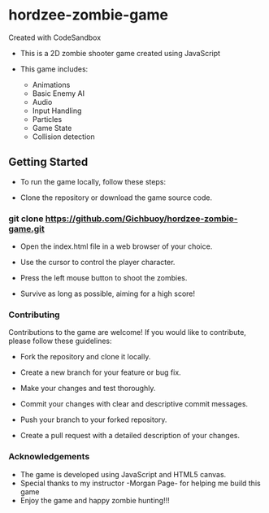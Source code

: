 # hordzee-zombie-game
Created with CodeSandbox
- This is a 2D zombie shooter game created using JavaScript

- This game includes:
  * Animations
  * Basic Enemy AI
  * Audio
  * Input Handling
  * Particles
  * Game State
  * Collision detection

 ## Getting Started
- To run the game locally, follow these steps:

- Clone the repository or download the game source code.
 
 ### git clone https://github.com/Gichbuoy/hordzee-zombie-game.git

- Open the index.html file in a web browser of your choice.

- Use the cursor to control the player character.

- Press the left mouse button to shoot the zombies.

- Survive as long as possible, aiming for a high score!

### Contributing
Contributions to the game are welcome! If you would like to contribute, please follow these guidelines:

* Fork the repository and clone it locally.

* Create a new branch for your feature or bug fix.

* Make your changes and test thoroughly.

* Commit your changes with clear and descriptive commit messages.

* Push your branch to your forked repository.

* Create a pull request with a detailed description of your changes.

### Acknowledgements
- The game is developed using JavaScript and HTML5 canvas.
- Special thanks to my instructor -Morgan Page- for helping me build this game
- Enjoy the game and happy zombie hunting!!!
